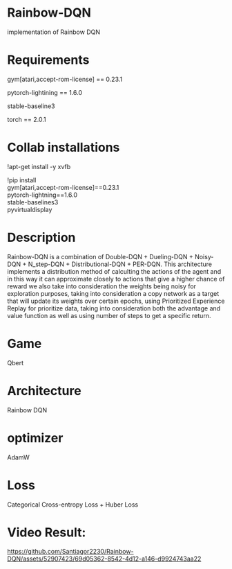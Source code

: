 # Rainbow-DQN
implementation of Rainbow DQN

# Requirements
gym[atari,accept-rom-license] == 0.23.1

pytorch-lightining == 1.6.0

stable-baseline3

torch == 2.0.1

# Collab installations
!apt-get install -y xvfb

!pip install \
  gym[atari,accept-rom-license]==0.23.1 \
  pytorch-lightning==1.6.0 \
  stable-baselines3 \
  pyvirtualdisplay


# Description
Rainbow-DQN is a combination of Double-DQN + Dueling-DQN + Noisy-DQN + N_step-DQN + Distributional-DQN + PER-DQN. This architecture implements a distribution method of calculting the actions of the agent and in this way it can approximate closely to actions that give a higher chance of reward we also take into consideration the weights being noisy for exploration purposes, taking into consideration a copy network as a target that will update its weights over certain epochs, using Prioritized Experience Replay for prioritize data, taking into consideration both the advantage and value function as well as using number of steps to get a specific return.

# Game
Qbert

# Architecture
Rainbow DQN

# optimizer
AdamW

# Loss
Categorical Cross-entropy Loss + Huber Loss

# Video Result:



https://github.com/Santiagor2230/Rainbow-DQN/assets/52907423/69d05362-8542-4d12-a146-d9924743aa22

